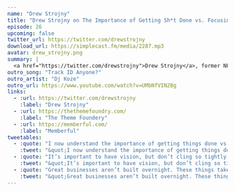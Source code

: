 ```yaml
---
name: "Drew Strojny"
title: "Drew Strojny on The Importance of Getting Sh*t Done vs. Focusing on Perfection"
episode: 26
upcoming: false
twitter_url: https://twitter.com/drewstrojny
download_url: https://simplecast.fm/media/2287.mp3
avatar: drew_strojny.png
summary: |
  <a href="https://twitter.com/drewstrojny">Drew Strojny</a>, former NFL player and Founder of <a href="https://thethemefoundry.com/">The Theme Foundry</a> and <a href="https://memberful.com/">Memberful</a>, talks about how Memberful was built internally out of necessity and later opened to the public. He also talks about how to stay positive and hungry, despite moving slower than your competition when you have a tiny team.
outro_song: "Track ID Anyone?"
outro_artist: "Dj Koze"
outro_url: https://www.youtube.com/watch?v=UMbNfVIN2Bg
links:
  - :url: https://twitter.com/drewstrojny
    :label: "Drew Strojny"
  - :url: https://thethemefoundry.com/
    :label: "The Theme Foundery"
  - :url: https://memberful.com/
    :label: "Memberful"
tweetables:
  - :quote: "I now understand the importance of getting things done vs. making sure they’re perfect in every way."
    :tweet: "&quot;I now understand the importance of getting things done vs. making sure they’re perfect in every way.&quot; -@drewstrojny"
  - :quote: "It’s important to have vision, but don’t cling so tightly to it that you ignore what people say."
    :tweet: "&quot;It’s important to have vision, but don’t cling so tightly to it that you ignore what people say. &quot; -@drewstrojny"
  - :quote: "Great businesses aren’t built overnight. These things take years and you need to be okay with that."
    :tweet: "&quot;Great businesses aren’t built overnight. These things take years and you need to be okay with that. &quot; -@drewstrojny"
---
```


